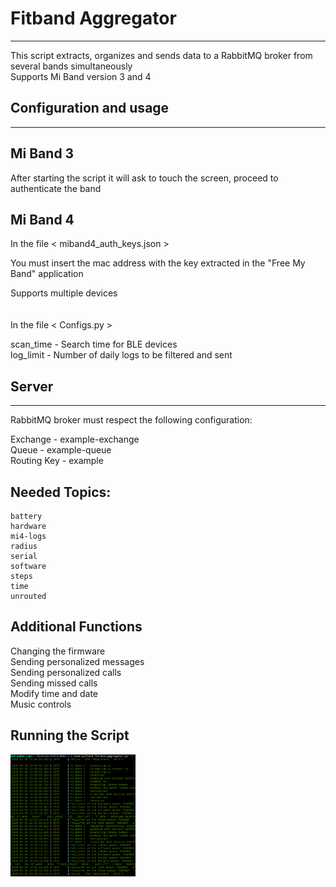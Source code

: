 # Fitband Aggregator
--------------------------------------------------------

This script extracts, organizes and sends data to a
RabbitMQ broker from several bands simultaneously
\
Supports Mi Band version 3 and 4

## Configuration and usage
--------------------------------------------------------

## Mi Band 3       

After starting the script it will ask
to touch the screen, proceed to authenticate the band

## Mi Band 4      

In the file  < miband4_auth_keys.json >                                                       

You must insert the mac address with the key extracted in the "Free My Band" application  

Supports multiple devices              
\
\
In the file  < Configs.py >                                      
                        
scan_time   -   Search time for BLE devices                                                         
log_limit   -   Number of daily logs to be filtered and sent      


## Server
--------------------------------------------------------

RabbitMQ broker must respect the following configuration:           

Exchange    -  example-exchange                                 
Queue       -  example-queue                                    
Routing Key -  example                                          
                                                                    
## Needed Topics:                                                    
    battery                                                   
    hardware                                                        
    mi4-logs                                                        
    radius                                                          
    serial                                                          
    software                                                        
    steps                                                           
    time                                                            
    unrouted                                                        

##  Additional Functions

Changing the firmware           \
Sending personalized messages   \
Sending personalized calls      \
Sending missed calls            \
Modify time and date            \
Music controls                  

## Running the Script
<img src="Demos/Running Script.png" width = 200>
